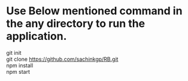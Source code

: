 # Use Below mentioned command in the any directory to run the application.

git init <br/>
git clone https://github.com/sachinkgp/RB.git<br/>
npm install<br/>
npm start<br/>
